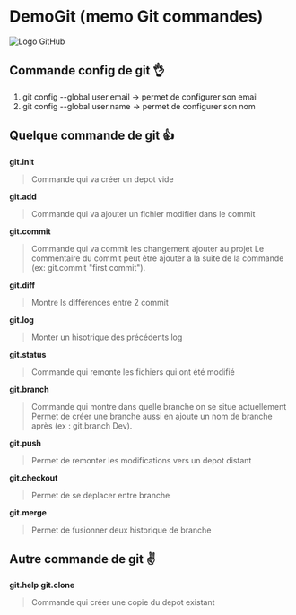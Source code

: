 # DemoGit (memo Git commandes)

![Logo GitHub](https://tctechcrunch2011.files.wordpress.com/2010/07/github-logo.png?w=400) 

## Commande config de git :ok_hand:
1. git config --global user.email -> permet de configurer son email
2. git config --global user.name -> permet de configurer son nom

## Quelque commande de git :+1:
**git.init**
>Commande qui va créer un depot vide

**git.add**
>Commande qui va ajouter un fichier modifier dans le commit

**git.commit**
>Commande qui va commit les changement ajouter au projet
>Le commentaire du commit peut être ajouter a la suite de la commande (ex: git.commit "first commit").

**git.diff**
>Montre ls différences entre 2 commit

**git.log** 
>Monter un hisotrique des précédents log

**git.status**
>Commande qui remonte les fichiers qui ont été modifié 

**git.branch**
>Commande qui montre dans quelle branche on se situe actuellement
>Permet de créer une branche aussi en ajoute un nom de branche après (ex : git.branch Dev).

**git.push**
>Permet de remonter les modifications vers un depot distant

**git.checkout**
>Permet de se deplacer entre branche
  
**git.merge**
>Permet de fusionner deux historique de branche

## Autre commande de git :v:
**git.help** 
**git.clone**
>Commande qui créer une copie du depot existant

